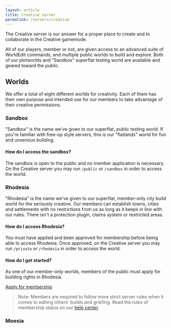 ```yaml
---
layout: article
title: Creative server
permalink: /servers/creative
---
```


The Creative server is our answer for a proper place to create and to collaborate in the Creative gamemode.

All of our players, member or not, are given access to an advanced suite of WorldEdit commands, and multiple public worlds to build and explore. Both of our plotworlds and "Sandbox" superflat testing world are available and geared toward the public.

## Worlds
We offer a total of eight different worlds for creativity. Each of them has their own purpose and intended use for our members to take advantage of their creative permissions.

### Sandbox
"Sandbox" is the name we've given to our superflat, public testing world. If you're familiar with free-op style servers, this is our "flatlands" world for fun and unserious building.

#### How do I access the sandbox?
The sandbox is open to the public and no member application is necessary. On the Creative server you may run `/public` or `/sandbox` in order to access the world.

### Rhodesia
"Rhodesia" is the name we've given to our superflat, member-only city build world for the seriously creative. Our members can establish towns, cities and settlements with no restrictions from us as long as it keeps in line with our rules. There isn't a protection plugin, claims system or restricted areas.

#### How do I access Rhodesia?
You must have applied and been approved for membership before being able to access Rhodesia. Once approved, on the Creative server you may run `/private` or `/rhodesia` in order to access the world.

#### How do I get started?
As one of our member-only worlds, members of the public must apply for building rights in Rhodesia.

<a class="button button--outline-primary button--rounded" href="{{ site.baseurl}}/#/">Apply for membership</a>

> Note: Members are required to follow more strict server rules when it comes to editing others' builds and griefing. Read the rules of membership status on our [help center](../hc).

### Moesia
